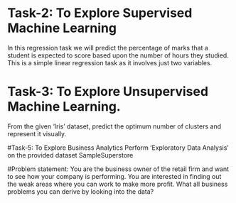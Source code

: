 # Task-2: To Explore Supervised Machine Learning
In this regression task we will predict the percentage of
marks that a student is expected to score based upon the
number of hours they studied. This is a simple linear
regression task as it involves just two variables.


# Task-3: To Explore Unsupervised Machine Learning.
From the given ‘Iris’ dataset, predict the optimum number of
clusters and represent it visually.


#Task-5: To Explore Business Analytics
Perform ‘Exploratory Data Analysis’ on the provided dataset SampleSuperstore

#Problem statement: You are the business owner of the retail firm and want to see how your company is performing. You are interested in finding out the weak areas where you can work to make more profit. What all business problems you can derive by looking into the data?
